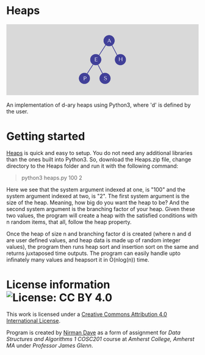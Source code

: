# Heaps

![alt tag](https://raw.githubusercontent.com/nddave/Heaps/master/Heaps.png)

An implementation of d-ary heaps using Python3, where 'd' is defined by the user.

# Getting started

[Heaps](https://github.com/nddave/Heaps/blob/master/heaps.py) is quick and easy to setup. You do not need any additional libraries than the ones built into Python3. So, download the Heaps.zip file, change directory to the Heaps folder and run it with the following command:

> python3 heaps.py 100 2

Here we see that the system argument indexed at one, is "100" and the system argument indexed at two, is "2". The first system argument is the size of the heap. Meaning, how big do you want the heap to be? And the second system argument is the branching factor of your heap. Given these two values, the program will create a heap with the satisfied conditions with n random items, that all, follow the heap property.

Once the heap of size n and branching factor d is created (where n and d are user defined values, and heap data is made up of random integer values), the program then runs heap sort and insertion sort on the same and returns juxtaposed time outputs. The program can easily handle upto infinately many values and heapsort it in O(nlog(n)) time.

# License information ![License: CC BY 4.0](https://img.shields.io/badge/License-CC%20BY%204.0-lightgrey.svg)

This work is licensed under a [Creative Commons Attribution 4.0 International License](https://creativecommons.org/licenses/by/4.0/). 

Program is created by [Nirman Dave](http://www.nirmandave.com) as a form of assignment for *Data Structures and Algorithms 1 COSC201* course at *Amherst College, Amherst MA* under *Professor James Glenn*.
